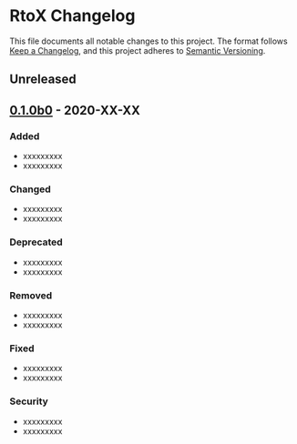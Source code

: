 # RtoX Changelog

This file documents all notable changes to this project. The format follows
 [Keep a Changelog](https://keepachangelog.com/en/1.0.0/), and
 this project adheres to
 [Semantic Versioning](https://semver.org/spec/v2.0.0.html).
 
## Unreleased

## [0.1.0b0]() - 2020-XX-XX

### Added

* xxxxxxxxx
* xxxxxxxxx

### Changed

* xxxxxxxxx
* xxxxxxxxx

### Deprecated

* xxxxxxxxx
* xxxxxxxxx

### Removed

* xxxxxxxxx
* xxxxxxxxx

### Fixed

* xxxxxxxxx
* xxxxxxxxx

### Security

* xxxxxxxxx
* xxxxxxxxx
